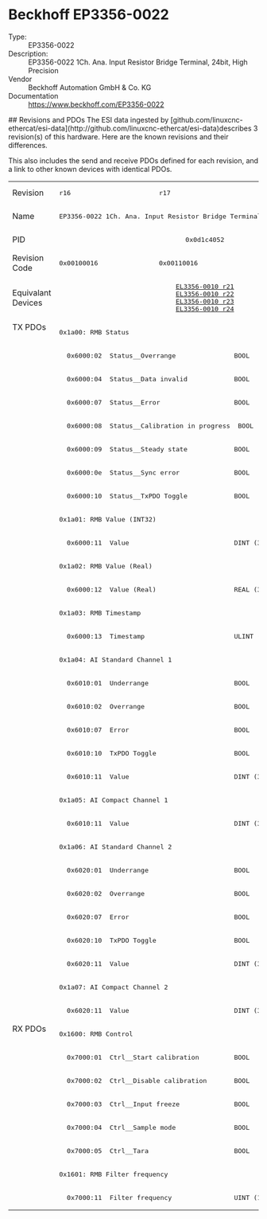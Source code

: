 #  Beckhoff EP3356-0022

<dl>
  <dt>Type:</dt><dd>EP3356-0022</dd>
  <dt>Description:</dt><dd>EP3356-0022 1Ch. Ana. Input Resistor Bridge Terminal, 24bit, High Precision</dd>
  <dt>Vendor</dt><dd>Beckhoff Automation GmbH & Co. KG</dd>
  <dt>Documentation</dt><dd><a href="https://www.beckhoff.com/EP3356-0022">https://www.beckhoff.com/EP3356-0022</a></dd>
</dl>
## Revisions and PDOs
The ESI data ingested by [github.com/linuxcnc-ethercat/esi-data](http://github.com/linuxcnc-ethercat/esi-data)describes 3 revision(s) of this hardware.  Here are the known revisions and their differences.

This also includes the send and receive PDOs defined for each revision, and a link to other known devices with identical PDOs.

<table>
<tr >
<td class="first">Revision</td>
<td ><pre>r16</pre></td>
<td ><pre>r17</pre></td>
<td ><pre>r22</pre></td>
</tr>
<tr >
<td class="first">Name</td>
<td  colspan=3 align="center"><pre>EP3356-0022 1Ch. Ana. Input Resistor Bridge Terminal, 24bit, High Precision</pre></td>
</tr>
<tr >
<td class="first">PID</td>
<td  colspan=3 align="center"><pre>0x0d1c4052</pre></td>
</tr>
<tr >
<td class="first">Revision Code</td>
<td ><pre>0x00100016</pre></td>
<td ><pre>0x00110016</pre></td>
<td ><pre>0x00160016</pre></td>
</tr>
<tr >
<td class="first">Equivalant Devices</td>
<td  colspan=3 align="center"><pre><a href="EL3356-0010">EL3356-0010 r21</a><br/><a href="EL3356-0010">EL3356-0010 r22</a><br/><a href="EL3356-0010">EL3356-0010 r23</a><br/><a href="EL3356-0010">EL3356-0010 r24</a></pre></td>
</tr>
<tr class="txpdo pdosection">
<td class="first" rowspan=30 valign=top>TX PDOs</td>
<td colspan=3 align="left"><pre>0x1a00: RMB Status</pre></td>
<td></td>
</tr>
<tr class="txpdo">
<td  colspan=3 align="left"><pre>  0x6000:02  Status__Overrange               BOOL</pre></td>
</tr>
<tr class="txpdo">
<td  colspan=3 align="left"><pre>  0x6000:04  Status__Data invalid            BOOL</pre></td>
</tr>
<tr class="txpdo">
<td  colspan=3 align="left"><pre>  0x6000:07  Status__Error                   BOOL</pre></td>
</tr>
<tr class="txpdo">
<td  colspan=3 align="left"><pre>  0x6000:08  Status__Calibration in progress  BOOL</pre></td>
</tr>
<tr class="txpdo">
<td  colspan=3 align="left"><pre>  0x6000:09  Status__Steady state            BOOL</pre></td>
</tr>
<tr class="txpdo">
<td  colspan=3 align="left"><pre>  0x6000:0e  Status__Sync error              BOOL</pre></td>
</tr>
<tr class="txpdo">
<td  colspan=3 align="left"><pre>  0x6000:10  Status__TxPDO Toggle            BOOL</pre></td>
</tr>
<tr class="txpdo pdosection">
<td  colspan=3 align="left"><pre>0x1a01: RMB Value (INT32)</pre></td>
</tr>
<tr class="txpdo">
<td  colspan=3 align="left"><pre>  0x6000:11  Value                           DINT (32 bits)</pre></td>
</tr>
<tr class="txpdo pdosection">
<td  colspan=3 align="left"><pre>0x1a02: RMB Value (Real)</pre></td>
</tr>
<tr class="txpdo">
<td  colspan=3 align="left"><pre>  0x6000:12  Value (Real)                    REAL (32 bits)</pre></td>
</tr>
<tr class="txpdo pdosection">
<td  colspan=3 align="left"><pre>0x1a03: RMB Timestamp</pre></td>
</tr>
<tr class="txpdo">
<td  colspan=3 align="left"><pre>  0x6000:13  Timestamp                       ULINT (64 bits)</pre></td>
</tr>
<tr class="txpdo pdosection">
<td  colspan=3 align="left"><pre>0x1a04: AI Standard Channel 1</pre></td>
</tr>
<tr class="txpdo">
<td  colspan=3 align="left"><pre>  0x6010:01  Underrange                      BOOL</pre></td>
</tr>
<tr class="txpdo">
<td  colspan=3 align="left"><pre>  0x6010:02  Overrange                       BOOL</pre></td>
</tr>
<tr class="txpdo">
<td  colspan=3 align="left"><pre>  0x6010:07  Error                           BOOL</pre></td>
</tr>
<tr class="txpdo">
<td  colspan=3 align="left"><pre>  0x6010:10  TxPDO Toggle                    BOOL</pre></td>
</tr>
<tr class="txpdo">
<td  colspan=3 align="left"><pre>  0x6010:11  Value                           DINT (32 bits)</pre></td>
</tr>
<tr class="txpdo pdosection">
<td  colspan=3 align="left"><pre>0x1a05: AI Compact Channel 1</pre></td>
</tr>
<tr class="txpdo">
<td  colspan=3 align="left"><pre>  0x6010:11  Value                           DINT (32 bits)</pre></td>
</tr>
<tr class="txpdo pdosection">
<td  colspan=3 align="left"><pre>0x1a06: AI Standard Channel 2</pre></td>
</tr>
<tr class="txpdo">
<td  colspan=3 align="left"><pre>  0x6020:01  Underrange                      BOOL</pre></td>
</tr>
<tr class="txpdo">
<td  colspan=3 align="left"><pre>  0x6020:02  Overrange                       BOOL</pre></td>
</tr>
<tr class="txpdo">
<td  colspan=3 align="left"><pre>  0x6020:07  Error                           BOOL</pre></td>
</tr>
<tr class="txpdo">
<td  colspan=3 align="left"><pre>  0x6020:10  TxPDO Toggle                    BOOL</pre></td>
</tr>
<tr class="txpdo">
<td  colspan=3 align="left"><pre>  0x6020:11  Value                           DINT (32 bits)</pre></td>
</tr>
<tr class="txpdo pdosection">
<td  colspan=3 align="left"><pre>0x1a07: AI Compact Channel 2</pre></td>
</tr>
<tr class="txpdo">
<td  colspan=3 align="left"><pre>  0x6020:11  Value                           DINT (32 bits)</pre></td>
</tr>
<tr class="rxpdo pdosection">
<td class="first" rowspan=8 valign=top>RX PDOs</td>
<td colspan=3 align="left"><pre>0x1600: RMB Control</pre></td>
<td></td>
</tr>
<tr class="rxpdo">
<td  colspan=3 align="left"><pre>  0x7000:01  Ctrl__Start calibration         BOOL</pre></td>
</tr>
<tr class="rxpdo">
<td  colspan=3 align="left"><pre>  0x7000:02  Ctrl__Disable calibration       BOOL</pre></td>
</tr>
<tr class="rxpdo">
<td  colspan=3 align="left"><pre>  0x7000:03  Ctrl__Input freeze              BOOL</pre></td>
</tr>
<tr class="rxpdo">
<td  colspan=3 align="left"><pre>  0x7000:04  Ctrl__Sample mode               BOOL</pre></td>
</tr>
<tr class="rxpdo">
<td  colspan=3 align="left"><pre>  0x7000:05  Ctrl__Tara                      BOOL</pre></td>
</tr>
<tr class="rxpdo pdosection">
<td  colspan=3 align="left"><pre>0x1601: RMB Filter frequency</pre></td>
</tr>
<tr class="rxpdo">
<td  colspan=3 align="left"><pre>  0x7000:11  Filter frequency                UINT (16 bits)</pre></td>
</tr>
</table>

